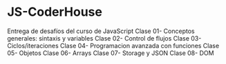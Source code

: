 # JS-CoderHouse
Entrega de desafíos del curso de JavaScript 
Clase 01- Conceptos generales: sintaxis y variables
Clase 02- Control de flujos
Clase 03- Ciclos/iteraciones
Clase 04- Programacion avanzada con funciones
Clase 05- Objetos
Clase 06- Arrays
Clase 07- Storage y JSON 
Clase 08- DOM
